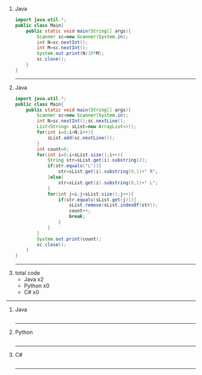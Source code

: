 1. Java
    ~~~java
    import java.util.*;
    public class Main{
        public static void main(String[] args){
            Scanner sc=new Scanner(System.in);
            int N=sc.nextInt();
            int M=sc.nextInt();
            System.out.print(N/10*M);
            sc.close();
        }
    }
    ~~~
    ---
1. Java
    ~~~java
    import java.util.*;
    public class Main{
        public static void main(String[] args){
            Scanner sc=new Scanner(System.in);
            int N=sc.nextInt();sc.nextLine();
            List<String> sList=new ArrayList<>();
            for(int i=0;i<N;i++){
                sList.add(sc.nextLine());
            }
            int count=0;
            for(int i=0;i<sList.size();i++){
                String str=sList.get(i).substring(2);
                if(str.equals("L")){
                    str=sList.get(i).substring(0,1)+" R";
                }else{
                    str=sList.get(i).substring(0,1)+" L";
                }
                for(int j=i;j<sList.size();j++){
                    if(str.equals(sList.get(j))){
                        sList.remove(sList.indexOf(str));
                        count++;
                        break;
                    }
                }
            }
            System.out.print(count);
            sc.close();
        }
    }
    ~~~
    ---
1. total code
    - Java x2
    - Python x0
    - C# x0
---
1. Java
    ~~~java

    ~~~
    ---
1. Python
    ~~~python

    ~~~
    ---
1. C#
    ~~~c#

    ~~~
    ---